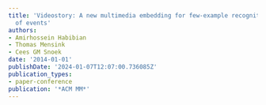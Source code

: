 ```yaml
---
title: 'Videostory: A new multimedia embedding for few-example recognition and translation
  of events'
authors:
- Amirhossein Habibian
- Thomas Mensink
- Cees GM Snoek
date: '2014-01-01'
publishDate: '2024-01-07T12:07:00.736085Z'
publication_types:
- paper-conference
publication: '*ACM MM*'
---
```

